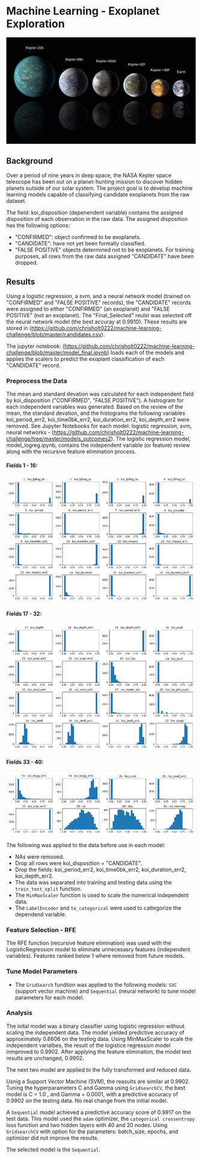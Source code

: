 # Machine Learning - Exoplanet Exploration

![exoplanets.jpg](Images/exoplanets.jpg)

## Background

Over a period of nine years in deep space, the NASA Kepler space telescope has been out on a planet-hunting mission to discover hidden planets outside of our solar system. The project goal is to develop machine learning models capable of classifying candidate exoplanets from the raw dataset.

The field: koi_disposition (depenendent variable) contains the assigned disposition of each observation in the raw data. The assigned disposition has the following options: 
 * "CONFIRMED": object confirmed to be exoplanets.
 * "CANDIDATE": have not yet been formally classified.
 * "FALSE POSITIVE" objects determined not to be exoplanets.
For training purposes, all rows from the raw data assigned "CANDIDATE" have been dropped. 

## Results

Using a logistic regression, a svm, and a neural network model (trained on "CONFIRMED" and "FALSE POSITIVE" records), the "CANDIDATE" records were assigned to either "CONFIRMED" (an exoplanet) and "FALSE POSITIVE" (not an exoplanet). The "Final_Selected" reulst was selected off the neural network model (the best accuray at 0.9910). These results are stored in (https://github.com/chrisholt0222/machine-learning-challenge/blob/master/candidates.csv).

The jupyter notebook: (https://github.com/chrisholt0222/machine-learning-challenge/blob/master/model_final.ipynb) loads each of the models and applies the scalers to predict the exoplant classification of each "CANDIDATE" record.

### Preprocess the Data

The mean and standard devation was calculated for each independent field by koi_disposition ("CONFIRMED", "FALSE POSITIVE"). A histrogram for each independent variables was generated. Based on the review of the mean, the standard devation, and the histograms the following variables koi_period_err2, koi_time0bk_err2, koi_duration_err2, koi_depth_err2 were removed. See Jupyter Notebooks for each model: logistic regression, svm, neural networks - (https://github.com/chrisholt0222/machine-learning-challenge/tree/master/models_outcomes2). The logistic regression model, model_logreg.ipynb, contains the independent variable (or feature) review along with the recursive feature elimination process.

#### Fields 1 - 16:
![Group1.jpg](models_outcomes2/Images/feature_hist_0_15.png)

#### Fields 17 - 32:
![Group2.jpg](models_outcomes2/Images/feature_hist_16_31.png)

#### Fields 33 - 40:
![Group3.jpg](models_outcomes2/Images/feature_hist_32_39.png)

The following was applied to the data before use in each model:
* NAs were removed.
* Drop all rows were koi_disposition = "CANDIDATE".
* Drop the fields: koi_period_err2, koi_time0bk_err2, koi_duration_err2, koi_depth_err2.
* The data was separated into training and testing data using the `train_test_split` function.
* The `MinMaxScaler` function is used to scale the numerical independent data.
* The `LabelEncoder` and `to_categorical` were used to cattegorize the dependend variable.

### Feature Selection - RFE

The RFE function (recursive feature elimination) was used with the LogisticRegression model to eliminate unnecesasry features (independent variables). Features ranked below 1 where removed from future models. 

### Tune Model Parameters

* The `GridSearch` fundtion was applied to the following models: `SVC` (support vector machine) and `Sequential` (neural network) to tune model parameters for each model.

### Analysis

The inital model was a binary classifier using logistic regression without scaling the independent data. The model yielded predictive accuracy of approximately 0.6606 on the testing data. Using MinMaxScaler to scale the independent varialbes, the result of the logistice regression model inmproved to 0.9902. After applying the feature elimination, the model test results are unchanged, 0.9902.

The next two model are applied to the fully transformed and reduced data. 

Usnig a Support Vector Machine (SVM), the reasults are similar at 0.9902. Tuning the hyperparameters C and Gamma using `GridsearchCV`, the best model is C = 1.0 , and Gamma = 0.0001, with a predictive accuracy of 0.9902 on the testing data. No real change from the initial model.

A `Sequential` model achieved a predictive accuracy score of 0.9917 on the test data. This model used the `adam` optimizer, the `categorical crossentropy` loss function and two hidden layers with 40 and 20 nodes. Using `GridsearchCV` with option for the parameters: batch_size, epochs, and optimizer did not improve the results.

The selected model is the `Sequential`.